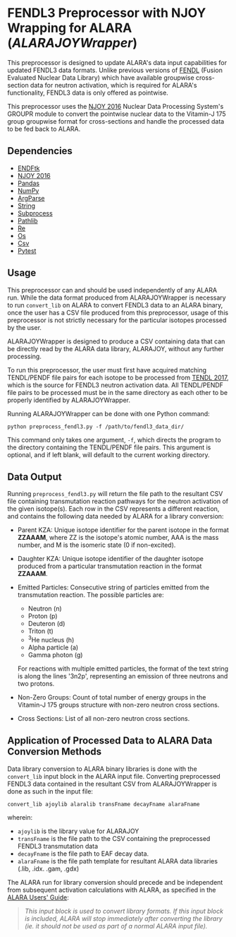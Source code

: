 # FENDL3 Preprocessor with NJOY Wrapping for ALARA (*ALARAJOYWrapper*)

This preprocessor is designed to update ALARA's data input capabilities for updated FENDL3 data formats. Unlike previous versions of [FENDL](https://www-nds.iaea.org/fendl_library/websites/fendl32b/) (Fusion Evaluated Nuclear Data Library) which have available groupwise cross-section data for neutron activation, which is required for ALARA's functionality, FENDL3 data is only offered as pointwise.

This preprocessor uses the [NJOY 2016](https://github.com/njoy/NJOY2016) Nuclear Data Processing System's GROUPR module to convert the pointwise nuclear data to the Vitamin-J 175 group groupwise format for cross-sections and handle the processed data to be fed back to ALARA.

## Dependencies

* [ENDFtk](https://github.com/njoy/ENDFtk)
* [NJOY 2016](https://github.com/njoy/NJOY2016)
* [Pandas](https://pandas.pydata.org/docs/getting_started/install.html)
* [NumPy](https://numpy.org/install/)
* [ArgParse](https://docs.python.org/3/library/argparse.html)
* [String](https://docs.python.org/3/library/string.html#module-string)
* [Subprocess](https://docs.python.org/3/library/subprocess.html)
* [Pathlib](https://docs.python.org/3/library/pathlib.html)
* [Re](https://docs.python.org/3/library/re.html)
* [Os](https://docs.python.org/3/library/os.html)
* [Csv](https://docs.python.org/3/library/csv.html)
* [Pytest](https://docs.pytest.org/en/stable/getting-started.html)

## Usage
This preprocessor can and should be used independently of any ALARA run. While the data format produced from ALARAJOYWrapper is necessary to run `convert_lib` on ALARA to convert FENDL3 data to an ALARA binary, once the user has a CSV file produced from this preprocessor, usage of this preprocessor is not strictly necessary for the particular isotopes processed by the user.

ALARAJOYWrapper is designed to produce a CSV containing data that can be directly read by the ALARA data library, ALARAJOY, without any further processing.

To run this preprocessor, the user must first have acquired matching TENDL/PENDF file pairs for each isotope to be processed from [TENDL 2017](https://tendl.web.psi.ch/tendl_2017/tendl2017.html), which is the source for FENDL3 neutron activation data. All TENDL/PENDF file pairs to be processed must be in the same directory as each other to be properly identified by ALARAJOYWrapper.

Running ALARAJOYWrapper can be done with one Python command:

    python preprocess_fendl3.py -f /path/to/fendl3_data_dir/

This command only takes one argument, `-f`, which directs the program to the directory containing the TENDL/PENDF file pairs. This argument is optional, and if left blank, will default to the current working directory.

## Data Output
Running `preprocess_fendl3.py` will return the file path to the resultant CSV file containing transmutation reaction pathways for the neutron activation of the given isotope(s). Each row in the CSV represents a different reaction, and contains the following data needed by ALARA for a library conversion:

- Parent KZA: Unique isotope identifier for the parent isotope in the format **ZZAAAM**, where ZZ is the isotope's atomic number, AAA is the mass number, and M is the isomeric state (0 if non-excited).
- Daughter KZA: Unique isotope identifier of the daughter isotope produced from a particular transmutation reaction in the format **ZZAAAM**.
- Emitted Particles: Consecutive string of particles emitted from the transmutation reaction. The possible particles are:
  - Neutron (n)
  - Proton (p)
  - Deuteron (d)
  - Triton (t)
  - <sup>3</sup>He nucleus (h)
  - Alpha particle (a)
  - Gamma photon (g)


  For reactions with multiple emitted particles, the format of the text string is along the lines '3n2p', representing an emission of three neutrons and two protons.

- Non-Zero Groups: Count of total number of energy groups in the Vitamin-J 175 groups structure with non-zero neutron cross sections.
- Cross Sections: List of all non-zero neutron cross sections.

## Application of Processed Data to ALARA Data Conversion Methods
Data library conversion to ALARA binary libraries is done with the `convert_lib` input block in the ALARA input file. Converting preprocessed FENDL3 data contained in the resultant CSV from ALARAJOYWrapper is done as such in the input file:

    convert_lib ajoylib alaralib transFname decayFname alaraFname
wherein: 
- `ajoylib` is the library value for ALARAJOY
- `transFname` is the file path to the CSV containing the preprocessed FENDL3 transmutation data
- `decayFname` is the file path to EAF decay data.
- `alaraFname` is the file path template for resultant ALARA data libraries (.lib, .idx. .gam, .gdx)

The ALARA run for library conversion should precede and be independent from subsequent activation calculations with ALARA, as specified in the [ALARA Users' Guide](https://svalinn.github.io/ALARA/usersguide/index.html):

> *This input block is used to convert library formats. If this input block is included, ALARA will stop immediately after converting the library (ie. it should not be used as part of a normal ALARA input file).*
